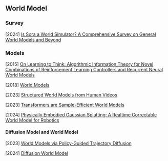 ## World Model

### Survey

[2024] [Is Sora a World Simulator? A Comprehensive Survey on General World Models and Beyond](https://arxiv.org/abs/2405.03520)



### Models

[2015] [On Learning to Think: Algorithmic Information Theory for Novel Combinations of Reinforcement Learning Controllers and Recurrent Neural World Models](https://arxiv.org/abs/1511.09249)

[2018] [World Models](https://arxiv.org/abs/1803.10122)

[2023] [Structured World Models from Human Videos](https://arxiv.org/abs/2308.10901)

[2023] [Transformers are Sample-Efficient World Models](https://arxiv.org/abs/2209.00588)

[2024] [Physically Embodied Gaussian Splatting: A Realtime Correctable World Model for Robotics](https://arxiv.org/abs/2406.10788)

#### Diffusion Model and World Model

[2023] [World Models via Policy-Guided Trajectory Diffusion](https://arxiv.org/abs/2312.08533v2)

[2024] [Diffusion World Model](https://arxiv.org/abs/2402.03570v1)
